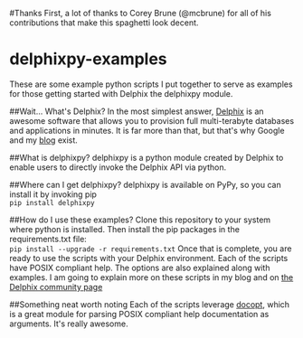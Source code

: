 #Thanks
First, a lot of thanks to Corey Brune (@mcbrune) for all of his contributions that make this spaghetti
look decent.

# delphixpy-examples
These are some example python scripts I put together to serve as examples for those getting started with Delphix the delphixpy module.

##Wait... What's Delphix?
In the most simplest answer, [Delphix](http://www.delphix.com) is an awesome software that allows you to provision full multi-terabyte databases and applications in minutes. It is far more than that, but that's why Google and my [blog](www.therealcloudsurgeon.com) exist.

##What is delphixpy?
delphixpy is a python module created by Delphix to enable users to directly invoke the Delphix API via python. 

##Where can I get delphixpy?
delphixpy is available on PyPy, so you can install it by invoking pip<br>
`pip install delphixpy`

##How do I use these examples?
Clone this repository to your system where python is installed. Then install the pip packages in the requirements.txt file:<br>
`pip install --upgrade -r requirements.txt`
Once that is complete, you are ready to use the scripts with your Delphix environment. Each of the scripts have POSIX compliant help. The options are also explained along with examples. I am going to explain more on these scripts in my blog and on [the Delphix community page](https://community.delphix.com)

##Something neat worth noting
Each of the scripts leverage [docopt](https://github.com/docopt/docopt), which is a great module for parsing POSIX compliant help documentation as arguments. It's really awesome.
